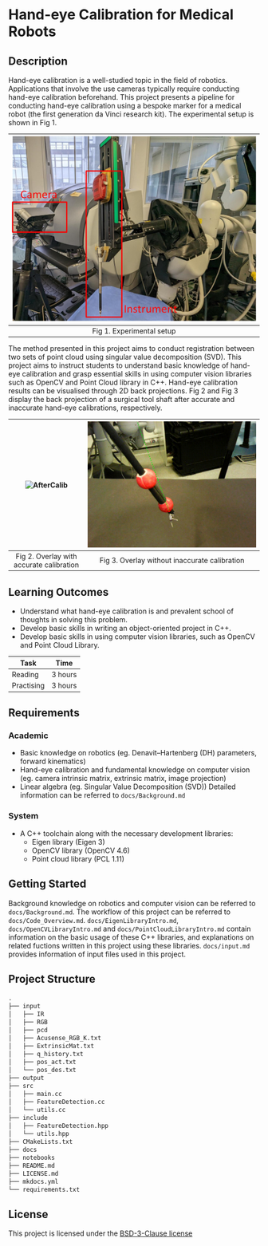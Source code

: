 <!-- Your Project title, make it sound catchy! -->

# Hand-eye Calibration for Medical Robots

<!-- Provide a short description to your project -->

## Description

Hand-eye calibration is a well-studied topic in the field of robotics. Applications that involve the use cameras typically require conducting hand-eye calibration beforehand. This project presents a pipeline for conducting hand-eye calibration using a bespoke marker for a medical robot (the first generation da Vinci research kit). The experimental setup is shown in Fig 1.

| ![Setup](https://github.com/ImperialCollegeLondon/ReCoDE-HandEyeCalibration/blob/main/docs/Pics_for_demo/Setup.jpg?raw=true) |
|:--:|
| Fig 1. Experimental setup |

The method presented in this project aims to conduct registration between two sets of point cloud using singular value decomposition (SVD). This project aims to instruct students to understand basic knowledge of hand-eye calibration and grasp essential skills in using computer vision libraries such as OpenCV and Point Cloud library in C++. Hand-eye calibration results can be visualised through 2D back projections. Fig 2 and Fig 3 display the back projection of a surgical tool shaft after accurate and inaccurate hand-eye calibrations, respectively. 

| ![AfterCalib](https://github.com/ImperialCollegeLondon/ReCoDE-HandEyeCalibration/blob/main/docs/Pics_for_demo/AccurateCalib.gif "AfterCalib") | ![BeforeCalib](https://github.com/ImperialCollegeLondon/ReCoDE-HandEyeCalibration/blob/main/docs/Pics_for_demo/InaccurateCalib.gif "BeforeCalib") |
|:--:|:--:|
| Fig 2. Overlay with accurate calibration | Fig 3. Overlay without inaccurate calibration |

<!-- What should the students going through your exemplar learn -->

## Learning Outcomes

- Understand what hand-eye calibration is and prevalent school of thoughts in solving this problem.
- Develop basic skills in writing an object-oriented project in C++.
- Develop basic skills in using computer vision libraries, such as OpenCV and Point Cloud Library. 

<!-- How long should they spend reading and practising using your Code.
Provide your best estimate -->

| Task       | Time    |
| ---------- | ------- |
| Reading    | 3 hours |
| Practising | 3 hours |

## Requirements

<!--
If your exemplar requires students to have a background knowledge of something
especially this is the place to mention that.

List any resources you would recommend to get the students started.

If there is an existing exemplar in the ReCoDE repositories link to that.
-->

### Academic
- Basic knowledge on robotics (eg. Denavit–Hartenberg (DH) parameters, forward kinematics)
- Hand-eye calibration and fundamental knowledge on computer vision (eg. camera intrinsic matrix, extrinsic matrix, image projection)
- Linear algebra (eg. Singular Value Decomposition (SVD))
Detailed information can be referred to `docs/Background.md`
<!-- List the system requirements and how to obtain them, that can be as simple
as adding a hyperlink to as detailed as writting step-by-step instructions.
How detailed the instructions should be will vary on a case-by-case basis.

Here are some examples:

- 50 GB of disk space to hold Dataset X
- Anaconda
- Python 3.11 or newer
- Access to the HPC
- PETSc v3.16
- gfortran compiler
- Paraview
-->

### System
- A C++ toolchain along with the necessary development libraries:
    - Eigen library (Eigen 3)
    - OpenCV library (OpenCV 4.6)
    - Point cloud library (PCL 1.11)
<!-- Instructions on how the student should start going through the exemplar.

Structure this section as you see fit but try to be clear, concise and accurate
when writing your instructions.

For example:
Start by watching the introduction video,
then study Jupyter notebooks 1-3 in the `intro` folder
and attempt to complete exercise 1a and 1b.

Once done, start going through through the PDF in the `main` folder.
By the end of it you should be able to solve exercises 2 to 4.

A final exercise can be found in the `final` folder.

Solutions to the above can be found in `solutions`.
-->

## Getting Started
Background knowledge on robotics and computer vision can be referred to `docs/Background.md`. The workflow of this project can be referred to `docs/Code_Overview.md`. `docs/EigenLibraryIntro.md`, `docs/OpenCVLibraryIntro.md` and `docs/PointCloudLibraryIntro.md` contain information on the basic usage of these C++ libraries, and explanations on related fuctions written in this project using these libraries. `docs/input.md` provides information of input files used in this project. 
<!-- An overview of the files and folder in the exemplar.
Not all files and directories need to be listed, just the important
sections of your project, like the learning material, the code, the tests, etc.

A good starting point is using the command `tree` in a terminal(Unix),
copying its output and then removing the unimportant parts.

You can use ellipsis (...) to suggest that there are more files or folders
in a tree node.

-->

## Project Structure

```log
.
├── input
│   ├── IR
│   ├── RGB
│   ├── pcd
│   ├── Acusense_RGB_K.txt
│   ├── ExtrinsicMat.txt
│   ├── q_history.txt
│   ├── pos_act.txt
│   └── pos_des.txt
├── output
├── src
│   ├── main.cc
│   ├── FeatureDetection.cc
│   └── utils.cc
├── include
│   ├── FeatureDetection.hpp
│   └── utils.hpp
├── CMakeLists.txt 
├── docs
├── notebooks
├── README.md
├── LICENSE.md
├── mkdocs.yml
└── requirements.txt 
```

<!-- Change this to your License. Make sure you have added the file on GitHub -->

## License

This project is licensed under the [BSD-3-Clause license](LICENSE.md)
